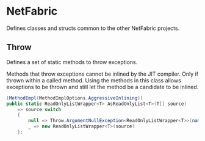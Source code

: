 # NetFabric

Defines classes and structs common to the other NetFabric projects.

## Throw

Defines a set of static methods to throw exceptions.

Methods that throw exceptions cannot be inlined by the JIT compiler. Only if thrown within a called method.
Using the methods in this class allows exceptions to be thrown and still let the method be a candidate to be inlined.

```csharp
[MethodImpl(MethodImplOptions.AggressiveInlining)]
public static ReadOnlyListWrapper<T> AsReadOnlyList<T>(T[] source)
    => source switch
    {
        null => Throw.ArgumentNullException<ReadOnlyListWrapper<T>>(nameof(source)),
        _ => new ReadOnlyListWrapper<T>(source)
    };
```

